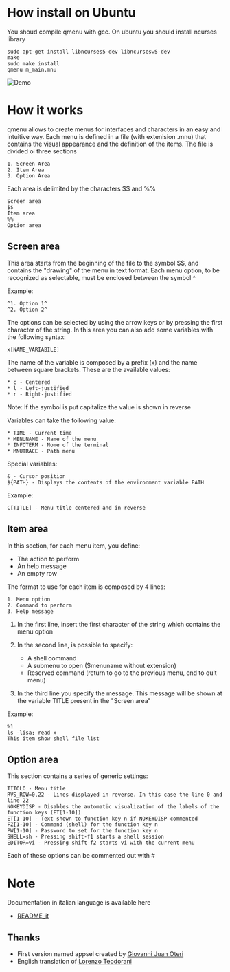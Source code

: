 # How install on Ubuntu
You shoud compile qmenu with gcc.
On ubuntu you should install ncurses library

    sudo apt-get install libncurses5-dev libncursesw5-dev
    make
    sudo make install
    qmenu m_main.mnu
    
![Demo](https://raw.githubusercontent.com/teopost/qmenu/master/qmenu.gif)

# How it works
qmenu allows to create menus for interfaces and characters in an easy and intuitive way.
Each menu is defined in a file (with extenision .mnu) that contains the visual appearance and the definition of the items.
The file is divided oi three sections

    1. Screen Area
    2. Item Area
    3. Option Area

Each area is delimited by the characters $$ and %%

    Screen area
    $$
    Item area
    %%
    Option area

## Screen area
This area starts from the beginning of the file to the symbol $$, and contains the "drawing" of the menu in text format.
Each menu option, to be recognized as selectable, must be enclosed between the symbol ^

Example:

    ^1. Option 1^
    ^2. Option 2^

The options can be selected by using the arrow keys or by pressing the first character of the string.
In this area you can also add some variables with the following syntax:

    x[NAME_VARIABILE]

The name of the variable is composed by a prefix (x) and the name between square brackets. These are the available values:

    * c - Centered
    * l - Left-justified
    * r - Right-justified

Note: If the symbol is put capitalize the value is shown in reverse

Variables can take the following value:

    * TIME - Current time
    * MENUNAME - Name of the menu
    * INFOTERM - Nome of the terminal
    * MNUTRACE - Path menu

Special variables:

    & - Cursor position
    ${PATH} - Displays the contents of the environment variable PATH

Example:

	C[TITLE] - Menu title centered and in reverse
	
## Item area
In this section, for each menu item, you define:

* The action to perform
* An help message
* An empty row

The format to use for each item is composed by 4 lines:

    1. Menu option
    2. Command to perform
    3. Help message


1. In the first line, insert the first character of the string which contains the menu option
2. In the second line, is possible to specify:

    * A shell command
    * A submenu to open ($menuname without extension)
    * Reserved command (return to go to the previous menu, end to quit menu) 

3. In the third line you specify the message.
This message will be shown at the variable TITLE present in the "Screen area"

Example:

    %1
    ls -lisa; read x
    This item show shell file list


## Option area
This section contains a series of generic settings:

    TITOLO - Menu title
    RVS_ROW=0,22 - Lines displayed in reverse. In this case the line 0 and line 22
    NOKEYDISP - Disables the automatic visualization of the labels of the function keys (ET[1-10])
    ET[1-10] - Text shown to function key n if NOKEYDISP commented
    FZ[1-10] - Command (shell) for the function key n
    PW[1-10] - Password to set for the function key n
    SHELL=sh - Pressing shift-f1 starts a shell session
    EDITOR=vi - Pressing shift-f2 starts vi with the current menu
    
Each of these options can be commented out with #

# Note
Documentation in italian language is available here

* [README_it](README_it.md)

Thanks
---
* First version named appsel created by  [Giovanni Juan Oteri](https://twitter.com/giovannioteri)
* English translation of [Lorenzo Teodorani](https://github.com/teopost2)




